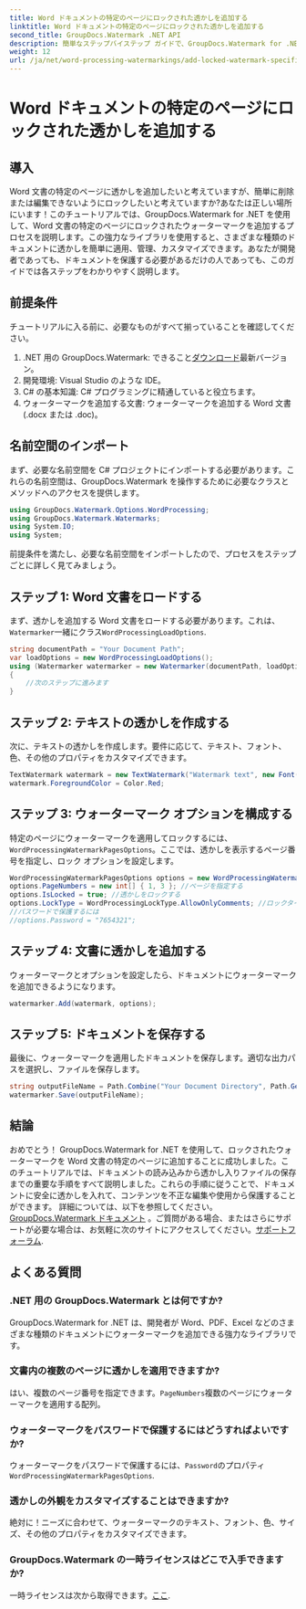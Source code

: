 ```yaml
---
title: Word ドキュメントの特定のページにロックされた透かしを追加する
linktitle: Word ドキュメントの特定のページにロックされた透かしを追加する
second_title: GroupDocs.Watermark .NET API
description: 簡単なステップバイステップ ガイドで、GroupDocs.Watermark for .NET を使用して Word 文書の特定のページにロックされたウォーターマークを追加する方法を学びます。
weight: 12
url: /ja/net/word-processing-watermarkings/add-locked-watermark-specific-pages-word-docs/
---
```


# Word ドキュメントの特定のページにロックされた透かしを追加する

## 導入
Word 文書の特定のページに透かしを追加したいと考えていますが、簡単に削除または編集できないようにロックしたいと考えていますか?あなたは正しい場所にいます！このチュートリアルでは、GroupDocs.Watermark for .NET を使用して、Word 文書の特定のページにロックされたウォーターマークを追加するプロセスを説明します。この強力なライブラリを使用すると、さまざまな種類のドキュメントに透かしを簡単に適用、管理、カスタマイズできます。あなたが開発者であっても、ドキュメントを保護する必要があるだけの人であっても、このガイドでは各ステップをわかりやすく説明します。
## 前提条件
チュートリアルに入る前に、必要なものがすべて揃っていることを確認してください。
1.  .NET 用の GroupDocs.Watermark: できること[ダウンロード](https://releases.groupdocs.com/Watermark/net/)最新バージョン。
2. 開発環境: Visual Studio のような IDE。
3. C# の基本知識: C# プログラミングに精通していると役立ちます。
4. ウォーターマークを追加する文書: ウォーターマークを追加する Word 文書 (.docx または .doc)。
## 名前空間のインポート
まず、必要な名前空間を C# プロジェクトにインポートする必要があります。これらの名前空間は、GroupDocs.Watermark を操作するために必要なクラスとメソッドへのアクセスを提供します。
```csharp
using GroupDocs.Watermark.Options.WordProcessing;
using GroupDocs.Watermark.Watermarks;
using System.IO;
using System;
```
前提条件を満たし、必要な名前空間をインポートしたので、プロセスをステップごとに詳しく見てみましょう。
## ステップ 1: Word 文書をロードする
まず、透かしを追加する Word 文書をロードする必要があります。これは、`Watermarker`一緒にクラス`WordProcessingLoadOptions`.
```csharp
string documentPath = "Your Document Path";
var loadOptions = new WordProcessingLoadOptions();
using (Watermarker watermarker = new Watermarker(documentPath, loadOptions))
{
    //次のステップに進みます
}
```
## ステップ 2: テキストの透かしを作成する
次に、テキストの透かしを作成します。要件に応じて、テキスト、フォント、色、その他のプロパティをカスタマイズできます。
```csharp
TextWatermark watermark = new TextWatermark("Watermark text", new Font("Arial", 19));
watermark.ForegroundColor = Color.Red;
```
## ステップ 3: ウォーターマーク オプションを構成する
特定のページにウォーターマークを適用してロックするには、`WordProcessingWatermarkPagesOptions`。ここでは、透かしを表示するページ番号を指定し、ロック オプションを設定します。
```csharp
WordProcessingWatermarkPagesOptions options = new WordProcessingWatermarkPagesOptions();
options.PageNumbers = new int[] { 1, 3 }; //ページを指定する
options.IsLocked = true; //透かしをロックする
options.LockType = WordProcessingLockType.AllowOnlyComments; //ロックタイプの設定
//パスワードで保護するには
//options.Password = "7654321";
```
## ステップ 4: 文書に透かしを追加する
ウォーターマークとオプションを設定したら、ドキュメントにウォーターマークを追加できるようになります。
```csharp
watermarker.Add(watermark, options);
```
## ステップ 5: ドキュメントを保存する
最後に、ウォーターマークを適用したドキュメントを保存します。適切な出力パスを選択し、ファイルを保存します。
```csharp
string outputFileName = Path.Combine("Your Document Directory", Path.GetFileName(documentPath));
watermarker.Save(outputFileName);
```
## 結論
おめでとう！ GroupDocs.Watermark for .NET を使用して、ロックされたウォーターマークを Word 文書の特定のページに追加することに成功しました。このチュートリアルでは、ドキュメントの読み込みから透かし入りファイルの保存までの重要な手順をすべて説明しました。これらの手順に従うことで、ドキュメントに安全に透かしを入れて、コンテンツを不正な編集や使用から保護することができます。
詳細については、以下を参照してください。[GroupDocs.Watermark ドキュメント](https://tutorials.groupdocs.com/Watermark/net/) 。ご質問がある場合、またはさらにサポートが必要な場合は、お気軽に次のサイトにアクセスしてください。[サポートフォーラム](https://forum.groupdocs.com/c/watermark/19).
## よくある質問
### .NET 用の GroupDocs.Watermark とは何ですか?
GroupDocs.Watermark for .NET は、開発者が Word、PDF、Excel などのさまざまな種類のドキュメントにウォーターマークを追加できる強力なライブラリです。
### 文書内の複数のページに透かしを適用できますか?
はい、複数のページ番号を指定できます。`PageNumbers`複数のページにウォーターマークを適用する配列。
### ウォーターマークをパスワードで保護するにはどうすればよいですか?
ウォーターマークをパスワードで保護するには、`Password`のプロパティ`WordProcessingWatermarkPagesOptions`.
### 透かしの外観をカスタマイズすることはできますか?
絶対に！ニーズに合わせて、ウォーターマークのテキスト、フォント、色、サイズ、その他のプロパティをカスタマイズできます。
### GroupDocs.Watermark の一時ライセンスはどこで入手できますか?
一時ライセンスは次から取得できます。[ここ](https://purchase.groupdocs.com/temporary-license/).
